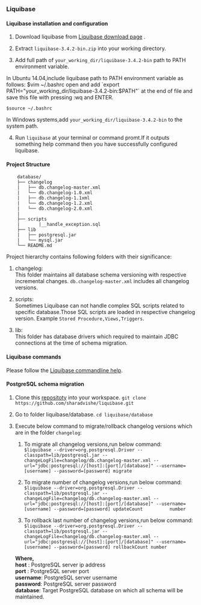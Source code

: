 ### Liquibase ###

#### Liquibase installation and configuration ####

1. Download liquibase from [Liquibase download page](https://github.com/liquibase/liquibase/releases/download/liquibase-parent-3.4.2/liquibase-3.4.2-bin.zip) .

2. Extract `liquibase-3.4.2-bin.zip` into your working directory.

3. Add full path of `your_working_dir/liquibase-3.4.2-bin` path to PATH environment variable.  
  
  In Ubuntu 14.04,include liquibase path to PATH environment variable as follows:
    $vim ~/.bashrc
    open and add `export PATH="your_working_dir/liquibase-3.4.2-bin:$PATH"` at the end of file and save this file with pressing :wq and ENTER.

    $source ~/.bashrc

  In Windows systems,add `your_working_dir/liquibase-3.4.2-bin` to the system path.

4. Run `liquibase` at your terminal or command promt.If it outputs something help command then you have successfully configured liquibase.

#### Project Structure ####


        database/
        ├── changelog
        |   ├── db.changelog-master.xml
        |   └── db.changelog-1.0.xml
        |   ├── db.changelog-1.1xml
        |   └── db.changelog-1.2.xml
        |   └── db.changelog-2.0.xml
        |
        ├── scripts
        |       |__handle_exception.sql  
        ├── lib
        |   ├── postgresql.jar
        |   └── mysql.jar     
        └── README.md


Project hierarchy contains following folders with their significance:  

  1. changelog:  
        This folder maintains all database schema versioning with respective incremental changes.
        `db.changelog-master.xml` includes all changelog versions.

  2. scripts:  
        Sometimes Liquibase can not handle complex SQL scripts related to specific database.Those SQL scripts are loaded in respective changelog version.
        Example `Stored Procedure,Views,Triggers`.

  3. lib:  
        This folder has database drivers which required to maintain JDBC connections at the time of schema migration.

                          
#### Liquibase commands ####

Please follow the [Liquibase commandline help](http://www.liquibase.org/documentation/command_line.html).

#### PostgreSQL schema migration ####

1. Clone this [repositoty](https://github.com/sharadvishe/liquibase.git) into your workspace.
  `git clone https://github.com/sharadvishe/liquibase.git`

2. Go to folder liquibase/database.
    `cd liquibase/database`

3. Execute below command to migrate/rollback changelog versions which are in the folder `changelog`:
    1. To migrate all changelog versions,run below command:  
        `$liquibase --driver=org.postgresql.Driver --classpath=lib/postgresql.jar --changeLogFile=changelog/db.changelog-master.xml --url="jdbc:postgresql://[host]:[port]/[database]" --username=[username] --password=[password] migrate`

    2. To migrate number of changelog versions,run below command:  
        `$liquibase --driver=org.postgresql.Driver --classpath=lib/postgresql.jar --changeLogFile=changelog/db.changelog-master.xml --url="jdbc:postgresql://[host]:[port]/[database]" --username=[username] --password=[password] updateCount          number`

    3. To rollback last number of changelog versions,run below command:  
        `$liquibase --driver=org.postgresql.Driver --classpath=lib/postgresql.jar --changeLogFile=changelog/db.changelog-master.xml --url="jdbc:postgresql://[host]:[port]/[database]" --username=[username] --password=[password] rollbackCount number`

    **Where,**  
        **host**    : PostgreSQL server ip address  
        **port**    : PostgreSQL server port  
        **username**: PostgreSQL server username  
        **password**: PostgreSQL server password  
        **database**: Target PostgreSQL database on which all schema will be maintained.        
